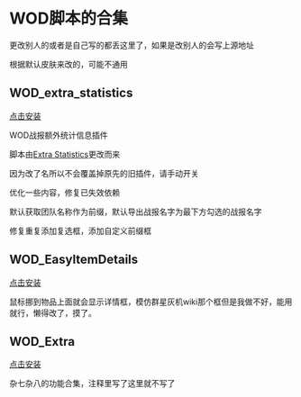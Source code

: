 # WOD脚本的合集

更改别人的或者是自己写的都丢这里了，如果是改别人的会写上源地址

根据默认皮肤来改的，可能不通用

## WOD_extra_statistics

[点击安装](https://github.com/knight000/Wod_Script/raw/main/WOD_extra_statistics.user.js)

WOD战报额外统计信息插件

脚本由[Extra Statistics](https://github.com/DotIN13/extra_statistics_fix_filesaver)更改而来

因为改了名所以不会覆盖掉原先的旧插件，请手动开关

优化一些内容，修复已失效依赖

默认获取团队名称作为前缀，默认导出战报名字为最下方勾选的战报名字

修复重复添加复选框，添加自定义前缀框

## WOD_EasyItemDetails

[点击安装](https://github.com/knight000/Wod_Script/raw/main/WOD_EasyItemDetails.user.js)

鼠标挪到物品上面就会显示详情框，模仿群星灰机wiki那个框但是我做不好，能用就行，懒得改了，摸了。

## WOD_Extra

[点击安装](https://github.com/knight000/Wod_Script/raw/main/WOD_Extra.user.js)

杂七杂八的功能合集，注释里写了这里就不写了